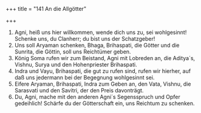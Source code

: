 +++
title = "141 An die Allgötter"

+++


1.	Agni, heiß uns hier willkommen, wende dich uns zu, sei wohlgesinnt! Schenke uns, du Clanherr; du bist uns der Schatzgeber!
2.	Uns soll Aryaman schenken, Bhaga, Brihaspati, die Götter und die Sunrita, die Göttin, soll uns Reichtümer geben.
3.	König Soma rufen wir zum Beistand, Agni mit Lobreden an, die Aditya´s, Vishnu, Surya und den Hohenpriester Brihaspati.
4.	Indra und Vayu, Brihaspati, die gut zu rufen sind, rufen wir hierher, auf daß uns jedermann bei der Begegnung wohlgesinnt sei.
5.	Eifere Aryaman, Brihaspati, Indra zum Geben an, den Vata, Vishnu, die Sarasvati und den Savitri, der den Preis davonträgt.
6.	Du, Agni, mache mit den anderen Agni´s Segensspruch und Opfer gedeihlich! Schärfe du der Götterschaft ein, uns Reichtum zu schenken.


